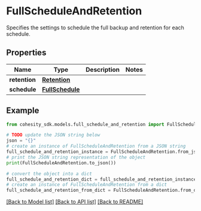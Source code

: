 # FullScheduleAndRetention

Specifies the settings to schedule the full backup and retention for each schedule.

## Properties

Name | Type | Description | Notes
------------ | ------------- | ------------- | -------------
**retention** | [**Retention**](Retention.md) |  | 
**schedule** | [**FullSchedule**](FullSchedule.md) |  | 

## Example

```python
from cohesity_sdk.models.full_schedule_and_retention import FullScheduleAndRetention

# TODO update the JSON string below
json = "{}"
# create an instance of FullScheduleAndRetention from a JSON string
full_schedule_and_retention_instance = FullScheduleAndRetention.from_json(json)
# print the JSON string representation of the object
print(FullScheduleAndRetention.to_json())

# convert the object into a dict
full_schedule_and_retention_dict = full_schedule_and_retention_instance.to_dict()
# create an instance of FullScheduleAndRetention from a dict
full_schedule_and_retention_from_dict = FullScheduleAndRetention.from_dict(full_schedule_and_retention_dict)
```
[[Back to Model list]](../README.md#documentation-for-models) [[Back to API list]](../README.md#documentation-for-api-endpoints) [[Back to README]](../README.md)


